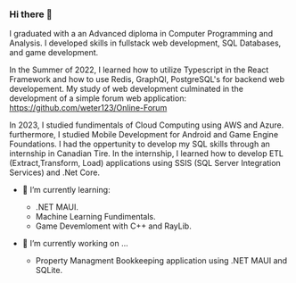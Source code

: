### Hi there 👋
I graduated with a an Advanced diploma in Computer Programming and Analysis. I developed skills in fullstack web development, SQL Databases, and game development. 

In the Summer of 2022, I learned how to utilize Typescript in the React Framework and how to use Redis, GraphQl, PostgreSQL's for backend web developement. My study of web development culminated in the development of a simple forum web application: https://github.com/weter123/Online-Forum

In 2023, I studied fundimentals of Cloud Computing using AWS and Azure. furthermore, I studied Mobile Development for Android and Game Engine Foundations. 
I had the oppertunity to develop my SQL skills through an internship in Canadian Tire. In the internship, I learned how to develop ETL (Extract,Transform, Load) applications using SSIS (SQL Server Integration Services) and .Net Core.

- 🌱 I’m currently learning:
    - .NET MAUI.
    - Machine Learning Fundimentals.
    - Game Devemloment with C++ and RayLib.
      
- 🔭 I’m currently working on ...
    -  Property Managment Bookkeeping application using .NET MAUI and SQLite.
<!--
**weter123/weter123** is a ✨ _special_ ✨ repository because its `README.md` (this file) appears on your GitHub profile.

Here are some ideas to get you started:

- 🔭 I’m currently working on ...
- 🌱 I’m currently learning ...
- 👯 I’m looking to collaborate on ...
- 🤔 I’m looking for help with ...
- 💬 Ask me about ...
- 📫 How to reach me: ...
- 😄 Pronouns: ...
- ⚡ Fun fact: ...
-->

